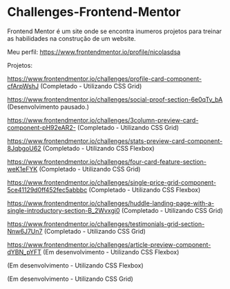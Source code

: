# Challenges-Frontend-Mentor

Frontend Mentor é um site onde se encontra inumeros projetos para treinar as habilidades na construção de um website.

Meu perfil: https://www.frontendmentor.io/profile/nicolasdsa

Projetos:

https://www.frontendmentor.io/challenges/profile-card-component-cfArpWshJ (Completado - Utilizando CSS Grid)

https://www.frontendmentor.io/challenges/social-proof-section-6e0qTv_bA (Desenvolvimento pausado.)

https://www.frontendmentor.io/challenges/3column-preview-card-component-pH92eAR2- (Completado - Utilizando CSS Grid)

https://www.frontendmentor.io/challenges/stats-preview-card-component-8JqbgoU62 (Completado - Utilizando CSS Flexbox)

https://www.frontendmentor.io/challenges/four-card-feature-section-weK1eFYK (Completado - Utilizando CSS Grid)

https://www.frontendmentor.io/challenges/single-price-grid-component-5ce41129d0ff452fec5abbbc (Completado - Utilizando CSS Flexbox)

https://www.frontendmentor.io/challenges/huddle-landing-page-with-a-single-introductory-section-B_2Wvxgi0 (Completado - Utilizando CSS Grid)

https://www.frontendmentor.io/challenges/testimonials-grid-section-Nnw6J7Un7 (Completado - Utilizando CSS Grid)

https://www.frontendmentor.io/challenges/article-preview-component-dYBN_pYFT (Em desenvolvimento - Utilizando CSS Flexbox)

(Em desenvolvimento - Utilizando CSS Flexbox)

(Em desenvolvimento - Utilizando CSS Grid)

